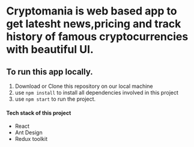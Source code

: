 # Cryptomania is web based app to get latesht news,pricing and track history of famous cryptocurrencies with beautiful UI.

## To run this app locally.
1) Download or Clone this repository on our local machine
2) use `npm install` to install all dependencies involved in this project
3) use `npm start` to run the project.

#### Tech stack of this project
- React
- Ant Design 
- Redux toolkit


